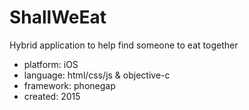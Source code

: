 # ShallWeEat

Hybrid application to help find someone to eat together

- platform: iOS
- language: html/css/js & objective-c
- framework: phonegap
- created: 2015
